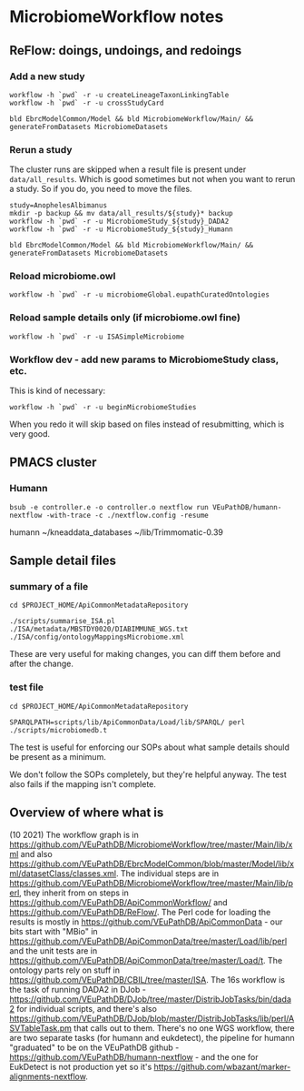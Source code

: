 # MicrobiomeWorkflow notes

## ReFlow: doings, undoings, and redoings
### Add a new study
```
workflow -h `pwd` -r -u createLineageTaxonLinkingTable
workflow -h `pwd` -r -u crossStudyCard

bld EbrcModelCommon/Model && bld MicrobiomeWorkflow/Main/ && generateFromDatasets MicrobiomeDatasets
```

### Rerun a study
The cluster runs are skipped when a result  file is present under `data/all_results`. Which is good sometimes but not when you want to rerun a study.
So if you do, you need to move the files.
```
study=AnophelesAlbimanus
mkdir -p backup && mv data/all_results/${study}* backup
workflow -h `pwd` -r -u MicrobiomeStudy_${study}_DADA2
workflow -h `pwd` -r -u MicrobiomeStudy_${study}_Humann

bld EbrcModelCommon/Model && bld MicrobiomeWorkflow/Main/ && generateFromDatasets MicrobiomeDatasets
```
### Reload microbiome.owl
```
workflow -h `pwd` -r -u microbiomeGlobal.eupathCuratedOntologies
```

### Reload sample details only (if microbiome.owl fine)
```
workflow -h `pwd` -r -u ISASimpleMicrobiome
```

### Workflow dev - add new params to MicrobiomeStudy class, etc.
This is kind of necessary:
```
workflow -h `pwd` -r -u beginMicrobiomeStudies
```
When you redo it will skip based on files instead of resubmitting, which is very good.

## PMACS cluster
### Humann
```
bsub -e controller.e -o controller.o nextflow run VEuPathDB/humann-nextflow -with-trace -c ./nextflow.config -resume
```
humann
~/kneaddata_databases
~/lib/Trimmomatic-0.39


## Sample detail files

### summary of a file
```
cd $PROJECT_HOME/ApiCommonMetadataRepository

./scripts/summarise_ISA.pl ./ISA/metadata/MBSTDY0020/DIABIMMUNE_WGS.txt ./ISA/config/ontologyMappingsMicrobiome.xml 
```
These are very useful for making changes, you can diff them before and after the change.

### test file
```
cd $PROJECT_HOME/ApiCommonMetadataRepository

SPARQLPATH=scripts/lib/ApiCommonData/Load/lib/SPARQL/ perl ./scripts/microbiomedb.t 
```
The test is useful for enforcing our SOPs about what sample details should be present as a minimum.

We don't follow the SOPs completely, but they're helpful anyway. The test also fails if the mapping isn't complete.


## Overview of where what is
(10 2021)
The workflow graph is in https://github.com/VEuPathDB/MicrobiomeWorkflow/tree/master/Main/lib/xml and also https://github.com/VEuPathDB/EbrcModelCommon/blob/master/Model/lib/xml/datasetClass/classes.xml.
The individual steps are in https://github.com/VEuPathDB/MicrobiomeWorkflow/tree/master/Main/lib/perl, they inherit from on steps in https://github.com/VEuPathDB/ApiCommonWorkflow/ and https://github.com/VEuPathDB/ReFlow/.
The Perl code for loading the results is mostly in https://github.com/VEuPathDB/ApiCommonData - our bits start with "MBio" in https://github.com/VEuPathDB/ApiCommonData/tree/master/Load/lib/perl and the unit tests are in https://github.com/VEuPathDB/ApiCommonData/tree/master/Load/t. The ontology parts rely on stuff in https://github.com/VEuPathDB/CBIL/tree/master/ISA.
The 16s workflow is the task of running DADA2 in DJob - https://github.com/VEuPathDB/DJob/tree/master/DistribJobTasks/bin/dada2 for individual scripts, and there's also https://github.com/VEuPathDB/DJob/blob/master/DistribJobTasks/lib/perl/ASVTableTask.pm that calls out to them.
There's no one WGS workflow, there are two separate tasks (for humann and eukdetect), the pipeline for humann "graduated" to be on the VEuPathDB github - https://github.com/VEuPathDB/humann-nextflow - and the one for EukDetect is not production yet so it's https://github.com/wbazant/marker-alignments-nextflow.
